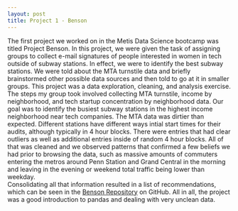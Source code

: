 ```yaml
---
layout: post
title: Project 1 - Benson
---
```


  The first project we worked on in the Metis Data Science bootcamp was titled Project Benson. In this project, we were given the task of assigning groups to collect e-mail signatures of people interested in women in tech outside of subway stations. In effect, we were to identify the best subway stations. We were told about the MTA turnstile data and briefly brainstormed other possible data sources and then told to go at it in smaller groups. This project was a data exploration, cleaning, and analysis exercise.  
  The steps my group took involved collecting MTA turnstile, income by neighborhood, and tech startup concentration by neighborhood data. Our goal was to identify the busiest subway stations in the highest income neighborhood near tech companies. The MTA data was dirtier than expected. Different stations have different ways intial start times for their audits, although typically in 4 hour blocks. There were entries that had clear outliers as well as additional entries inside of random 4 hour blocks. All of that was cleaned and we observed patterns that confirmed a few beliefs we had prior to browsing the data, such as massive amounts of commuters entering the metros around Penn Station and Grand Central in the morning and leaving in the evening or weekend total traffic being lower than weekday.  
  Consolidating all that information resulted in a list of recommendations, which can be seen in the [Benson Repository](https://github.com/SJChou88/MTA_Turnstile_Analysis) on GitHub.  All in all, the project was a good introduction to pandas and dealing with very unclean data.  
